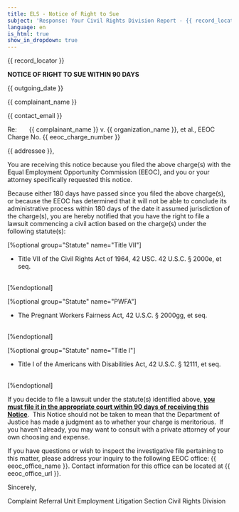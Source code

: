 ```yaml
---
title: ELS - Notice of Right to Sue
subject: 'Response: Your Civil Rights Division Report - {{ record_locator }} from the {{ section_name }} Section'
language: en
is_html: true
show_in_dropdown: true
---
```


{{ record_locator }}

**NOTICE OF RIGHT TO SUE WITHIN 90 DAYS**

{{ outgoing_date }}

{{ complainant_name }}

{{ contact_email }}

Re:       {{ complainant_name }} v. {{ organization_name }}, et al.,
EEOC Charge No. {{ eeoc_charge_number }}

{{ addressee }},

You are receiving this notice because you filed the above charge(s) with the Equal Employment Opportunity Commission (EEOC), and you or your attorney specifically requested this notice. 

Because either 180 days have passed since you filed the above charge(s), or because the EEOC has determined that it will not be able to conclude its administrative process within 180 days of the date it assumed jurisdiction of the charge(s), you are hereby notified that you have the right to file a lawsuit commencing a civil action based on the charge(s) under the following statute(s):

[%optional group="Statute" name="Title VII"]

- Title VII of the Civil Rights Act of 1964, 42 USC. 42 U.S.C. § 2000e, et seq.
<br/>
[%endoptional]

[%optional group="Statute" name="PWFA"]

- The Pregnant Workers Fairness Act, 42 U.S.C. § 2000gg, et seq.
<br/>
[%endoptional]

[%optional group="Statute" name="Title I"]

- Title I of the Americans with Disabilities Act, 42 U.S.C. § 12111, et seq.
<br/>
[%endoptional]

If you decide to file a lawsuit under the statute(s) identified above, **<u>you must file it in the appropriate court within 90 days of receiving this Notice</u>**.  This Notice should not be taken to mean that the Department of Justice has made a judgment as to whether your charge is meritorious.  If you haven’t already, you may want to consult with a private attorney of your own choosing and expense. 

If you have questions or wish to inspect the investigative file pertaining to this matter, please address your inquiry to the following EEOC office: {{ eeoc_office_name }}. Contact information for this office can be located at {{ eeoc_office_url }}.

Sincerely,

Complaint Referral Unit
Employment Litigation Section
Civil Rights Division
